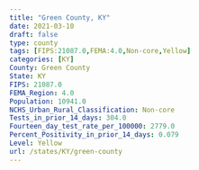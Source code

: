 ```yaml
---
title: "Green County, KY"
date: 2021-03-10
draft: false
type: county
tags: [FIPS:21087.0,FEMA:4.0,Non-core,Yellow]
categories: [KY]
County: Green County
State: KY
FIPS: 21087.0
FEMA_Region: 4.0
Population: 10941.0
NCHS_Urban_Rural_Classification: Non-core
Tests_in_prior_14_days: 304.0
Fourteen_day_test_rate_per_100000: 2779.0
Percent_Positivity_in_prior_14_days: 0.079
Level: Yellow
url: /states/KY/green-county
---
```




